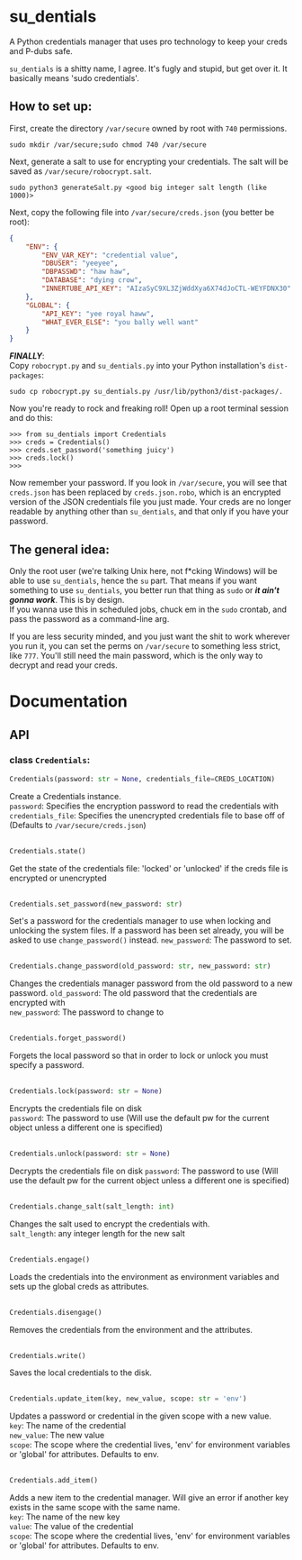 # su_dentials
A Python credentials manager that uses pro technology to keep your creds and P-dubs safe.

`su_dentials` is a shitty name, I agree. It's fugly and stupid, but get over it. It basically means 'sudo credentials'.


## How to set up:
First, create the directory `/var/secure` owned by root with `740` permissions.
```console
sudo mkdir /var/secure;sudo chmod 740 /var/secure
```
Next, generate a salt to use for encrypting your credentials.
The salt will be saved as `/var/secure/robocrypt.salt`.
```console
sudo python3 generateSalt.py <good big integer salt length (like 1000)>
```
Next, copy the following file into `/var/secure/creds.json` (you better be root):
```json
{
    "ENV": {
        "ENV_VAR_KEY": "credential value",
        "DBUSER": "yeeyee",
        "DBPASSWD": "haw haw",
        "DATABASE": "dying crow",
        "INNERTUBE_API_KEY": "AIzaSyC9XL3ZjWddXya6X74dJoCTL-WEYFDNX30"
    },
    "GLOBAL": {
        "API_KEY": "yee royal haww",
        "WHAT_EVER_ELSE": "you bally well want"
    }
}
```
***FINALLY***:  
Copy `robocrypt.py` and `su_dentials.py` into your Python installation's `dist-packages`:
```console
sudo cp robocrypt.py su_dentials.py /usr/lib/python3/dist-packages/.
```
Now you're ready to rock and freaking roll! Open up a root terminal session and do this:
```pycon
>>> from su_dentials import Credentials
>>> creds = Credentials()
>>> creds.set_password('something juicy')
>>> creds.lock()
>>>
```
Now remember your password. If you look in `/var/secure`, you will see that `creds.json` has been replaced by `creds.json.robo`, which is an encrypted version of the JSON credentials file you just made.
Your creds are no longer readable by anything other than `su_dentials`, and that only if you have your password.

## The general idea:
Only the root user (we're talking Unix here, not f*cking Windows) will be able to use `su_dentials`, hence the `su` part. That means if you want something to use `su_dentials`, 
you better run that thing as `sudo` or ***it ain't gonna work***. This is by design.  
If you wanna use this in scheduled jobs, chuck em in the `sudo` crontab, and pass the password as a command-line arg.

If you are less security minded, and you just want the shit to work wherever you run it, you can set the perms on `/var/secure` to something less strict, like `777`. You'll still need the main password, which is the only way to decrypt and read your creds.

# Documentation
## API
### class `Credentials`:
```python
Credentials(password: str = None, credentials_file=CREDS_LOCATION)
```
Create a Credentials instance.  
`password`: Specifies the encryption password to read the credentials with  
`credentials_file`: Specifies the unencrypted credentials file to base off of (Defaults to `/var/secure/creds.json`)
<br>
<br>
```python
Credentials.state()
```
Get the state of the credentials file: 'locked' or 'unlocked' if the creds file is encrypted or unencrypted
<br>
<br>
```python
Credentials.set_password(new_password: str)
```
Set's a password for the credentials manager to use when locking and unlocking the system files.
If a password has been set already, you will be asked to use `change_password()` instead.
`new_password`: The password to set.
<br>
<br>
```python
Credentials.change_password(old_password: str, new_password: str)
```
Changes the credentials manager password from the old password to a new password.
`old_password`: The old password that the credentials are encrypted with  
`new_password`: The password to change to
<br>
<br>
```python
Credentials.forget_password()
```
Forgets the local password so that in order to lock or unlock you must specify a password.
<br>
<br>
```python
Credentials.lock(password: str = None)
```
Encrypts the credentials file on disk  
`password`: The password to use (Will use the default pw for the current object unless a different one is specified)
<br>
<br>
```python
Credentials.unlock(password: str = None)
```
Decrypts the credentials file on disk
`password`: The password to use (Will use the default pw for the current object unless a different one is specified)
<br>
<br>
```python
Credentials.change_salt(salt_length: int)
```
Changes the salt used to encrypt the credentials with.  
`salt_length`: any integer length for the new salt
<br>
<br>
```python
Credentials.engage()
```
Loads the credentials into the environment as environment variables and sets up the global creds as attributes.
<br>
<br>
```python
Credentials.disengage()
```
Removes the credentials from the environment and the attributes.
<br>
<br>
```python
Credentials.write()
```
Saves the local credentials to the disk.
<br>
<br>
```python
Credentials.update_item(key, new_value, scope: str = 'env')
```
Updates a password or credential in the given scope with a new value.  
`key`: The name of the credential  
`new_value`: The new value  
`scope`: The scope where the credential lives, 'env' for environment variables or 'global' for attributes. Defaults to env.
<br>
<br>
```python
Credentials.add_item()
```
Adds a new item to the credential manager. Will give an error if another key exists in the same scope with the same name.  
`key`: The name of the new key  
`value`: The value of the credential  
`scope`: The scope where the credential lives, 'env' for environment variables or 'global' for attributes. Defaults to env.  